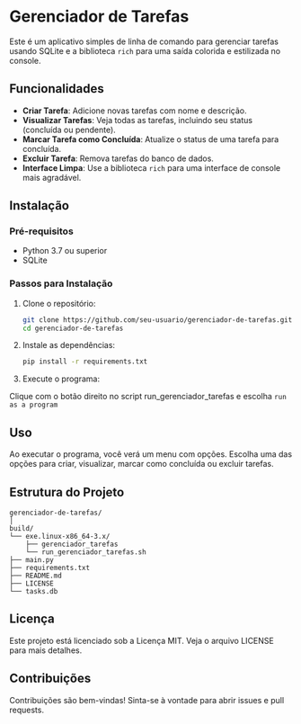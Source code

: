 # Gerenciador de Tarefas

Este é um aplicativo simples de linha de comando para gerenciar tarefas usando SQLite e a biblioteca `rich` para uma saída colorida e estilizada no console.

## Funcionalidades

- **Criar Tarefa**: Adicione novas tarefas com nome e descrição.
- **Visualizar Tarefas**: Veja todas as tarefas, incluindo seu status (concluída ou pendente).
- **Marcar Tarefa como Concluída**: Atualize o status de uma tarefa para concluída.
- **Excluir Tarefa**: Remova tarefas do banco de dados.
- **Interface Limpa**: Use a biblioteca `rich` para uma interface de console mais agradável.

## Instalação

### Pré-requisitos

- Python 3.7 ou superior
- SQLite

### Passos para Instalação

1. Clone o repositório:

    ```bash
    git clone https://github.com/seu-usuario/gerenciador-de-tarefas.git
    cd gerenciador-de-tarefas
    ```


2. Instale as dependências:

    ```bash
    pip install -r requirements.txt
    ```

3. Execute o programa:

Clique com o botão direito no script run_gerenciador_tarefas e escolha `run as a program`

## Uso

Ao executar o programa, você verá um menu com opções. Escolha uma das opções para criar, visualizar, marcar como concluída ou excluir tarefas.

## Estrutura do Projeto

```plaintext
gerenciador-de-tarefas/
│
build/
└── exe.linux-x86_64-3.x/
    ├── gerenciador_tarefas
    └── run_gerenciador_tarefas.sh
├── main.py
├── requirements.txt
├── README.md
├── LICENSE
└── tasks.db
```

## Licença
Este projeto está licenciado sob a Licença MIT. Veja o arquivo LICENSE para mais detalhes.

## Contribuições
Contribuições são bem-vindas! Sinta-se à vontade para abrir issues e pull requests.
